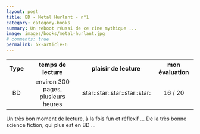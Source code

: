 ```yaml
---
layout: post
title: BD - Metal Hurlant - n°1
category: category-books
summary: Un reboot réussi de ce zine mythique ... 
image: images/books/metal-hurlant.jpg
# comments: true
permalink: bk-article-6
---
```


<link rel="stylesheet" href="/assets/css/my-styles.css">

<table style='width:100%'>
<tr><th>Type</th><th>temps de lecture</th><th>plaisir de lecture</th><th>mon évaluation</th></tr>
<tr><td style='text-align:center'>BD</td><td style='text-align:center'>environ 300 pages, plusieurs heures</td><td style='text-align:center'>:star::star::star::star::star:</td><td style='text-align:center'>16 / 20</td></tr>
</table>



Un très bon moment de lecture, à la fois fun et réflexif ... De la très bonne science fiction, qui plus est en BD ... 




